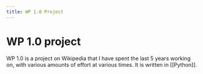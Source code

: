 ```yaml
---
title: WP 1.0 Project
---
```


# WP 1.0 project

WP 1.0 is a project on Wikipedia that I have spent the last 5 years working on, with various amounts of effort at various times. It is written in [[Python]].
